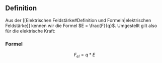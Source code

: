 ## Definition
Aus der [[Elektrischen Feldstärke#Definition und Formeln|elektrischen Feldstärke]] kennen wir die Formel $E = \frac{F}{q}$. 
Umgestellt gilt also für die elektrische Kraft:

### Formel
$$F_{el} = q * E$$